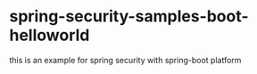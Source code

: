 # spring-security-samples-boot-helloworld
this is an example for spring security with spring-boot platform
